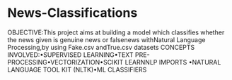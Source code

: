 # News-Classifications
OBJECTIVE:This project aims at building a model which classifies whether the news given is genuine news or falsenews withNatural Language Processing,by using Fake.csv andTrue.csv datasets CONCEPTS INVOLVED:•SUPERVISED LEARNING•TEXT PRE-PROCESSING•VECTORIZATION•SCIKIT LEARNNLP IMPORTS •NATURAL LANGUAGE TOOL KIT (NLTK)•ML CLASSIFIERS 
